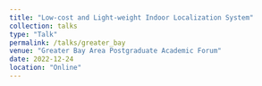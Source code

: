 ```yaml
---
title: "Low-cost and Light-weight Indoor Localization System"
collection: talks
type: "Talk"
permalink: /talks/greater_bay
venue: "Greater Bay Area Postgraduate Academic Forum"
date: 2022-12-24
location: "Online"
---
```

